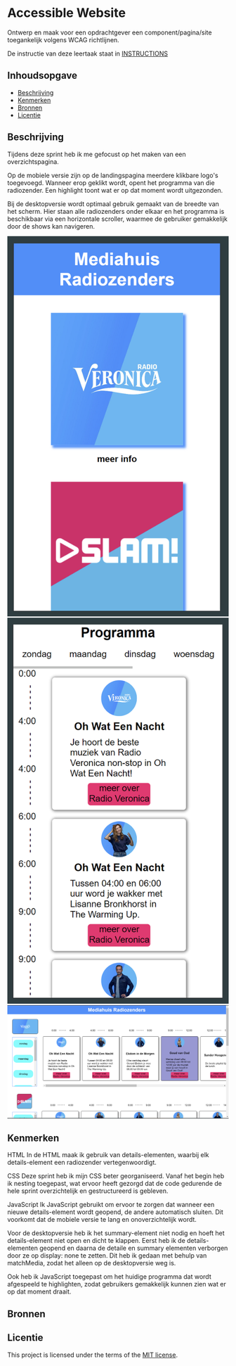 # Accessible Website

Ontwerp en maak voor een opdrachtgever een component/pagina/site toegankelijk volgens WCAG richtlijnen.

De instructie van deze leertaak staat in [INSTRUCTIONS](https://github.com/fdnd-task/all-human-accessible-website/blob/main/docs/INSTRUCTIONS.md)

## Inhoudsopgave

  * [Beschrijving](#beschrijving)
  * [Kenmerken](#kenmerken)
  * [Bronnen](#bronnen)
  * [Licentie](#licentie)

## Beschrijving
<!-- In de Beschrijving staat hoe je project er uit ziet, hoe het werkt en wat je er mee kan. -->
<!-- Voeg een mooie poster visual toe 📸 -->
<!-- Voeg een link toe naar Github Pages 🌐-->
Tijdens deze sprint heb ik me gefocust op het maken van een overzichtspagina.

Op de mobiele versie zijn op de landingspagina meerdere klikbare logo's toegevoegd. Wanneer erop geklikt wordt, opent het programma van die radiozender. Een highlight toont wat er op dat moment wordt uitgezonden.

Bij de desktopversie wordt optimaal gebruik gemaakt van de breedte van het scherm. Hier staan alle radiozenders onder elkaar en het programma is beschikbaar via een horizontale scroller, waarmee de gebruiker gemakkelijk door de shows kan navigeren.

![mobile versie 1.0](image.png)
![mobile versie 2.0](image-1.png)
![desktop versie 1.0](image-2.png)

## Kenmerken
<!-- Bij Kenmerken staat welke technieken zijn gebruikt en hoe. Wat is de HTML structuur? Wat zijn de belangrijkste dingen in CSS? Wat is er met Javascript gedaan en hoe? Misschien heb je een framwork of library gebruikt? -->
HTML
In de HTML maak ik gebruik van details-elementen, waarbij elk details-element een radiozender vertegenwoordigt.

CSS
Deze sprint heb ik mijn CSS beter georganiseerd. Vanaf het begin heb ik nesting toegepast, wat ervoor heeft gezorgd dat de code gedurende de hele sprint overzichtelijk en gestructureerd is gebleven.

JavaScript
Ik JavaScript gebruikt om ervoor te zorgen dat wanneer een nieuwe details-element wordt geopend, de andere automatisch sluiten. Dit voorkomt dat de mobiele versie te lang en onoverzichtelijk wordt.

Voor de desktopversie heb ik het summary-element niet nodig en hoeft het details-element niet open en dicht te klappen. Eerst heb ik de details-elementen geopend en daarna de detaile en summary elementen verborgen door ze op display: none te zetten. Dit heb ik gedaan met behulp van matchMedia, zodat het alleen op de desktopversie weg is.

Ook heb ik JavaScript toegepast om het huidige programma dat wordt afgespeeld te highlighten, zodat gebruikers gemakkelijk kunnen zien wat er op dat moment draait.



## Bronnen

## Licentie
This project is licensed under the terms of the [MIT license](./LICENSE).
